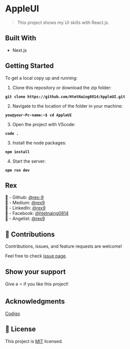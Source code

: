 # AppleUI

> This project shows my UI skills with React.js.

## Built With

- Next.js

## Getting Started

To get a local copy up and running:

1. Clone this repository or download the zip folder:

**`git clone https://github.com/HtetNaing0814/AppleUI.git`**

2. Navigate to the location of the folder in your machine:

**`you@your-Pc-name:~$ cd AppleUI`**

3. Open the project with VScode:

**`code .`**

3. Install the node packages:

**`npm install`**

4. Start the server:

**`npm run dev`**

## Rex

👤 - Github: [@rex-9](https://github.com/rex-9/)<br>
👤 - Medium: [@rex9](https://medium.com/rex9/)<br>
👤 - LinkedIn: [@rex9](https://www.linkedin.com/in/rex9/)<br>
👤 - Facebook: [@htetnaing0814](https://www.facebook.com/htetnaing0814)<br>
👤 - Angelist: [@rex9](https://angel.co/u/rex9)<br>

## 🤝 Contributions

Contributions, issues, and feature requests are welcome!

Feel free to check [issue page](https://github.com/HtetNaing0814/AppleUI/issues).

## Show your support

Give a ⭐️ if you like this project!

## Acknowledgments

[Codigo](https://www.codigo.co/)

## 📝 License

This project is [MIT](./MIT.md) licensed.
